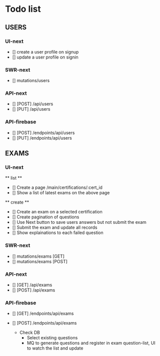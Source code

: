 # Todo list

## USERS

### UI-next

- [] create a user profile on signup
- [] update a user profile on signin

### SWR-next

- [] mutations/users

### API-next

- [] [POST] /api/users
- [] [PUT] /api/users

### API-firebase

- [] [POST] /endpoints/api/users
- [] [PUT] /endpoints/api/users

## EXAMS

### UI-next

** list **

- [] Create a page /main/certifications/:cert_id
- [] Show a list of latest exams on the above page

** create **

- [] Create an exam on a selected certification
- [] Create pagination of questions
- [] Use Next button to save users answers but not submit the exam
- [] Submit the exam and update all records
- [] Show explainations to each failed question

### SWR-next

- [] mutations/exams [GET]
- [] mutations/exams [POST]

### API-next

- [] [GET] /api/exams
- [] [POST] /api/exams

### API-firebase

- [] [GET] /endpoints/api/exams

- [] [POST] /endpoints/api/exams
  - Check DB
    - Select existing questions
    - MQ to generate questions and register in exam question-list, UI to watch the list and update
